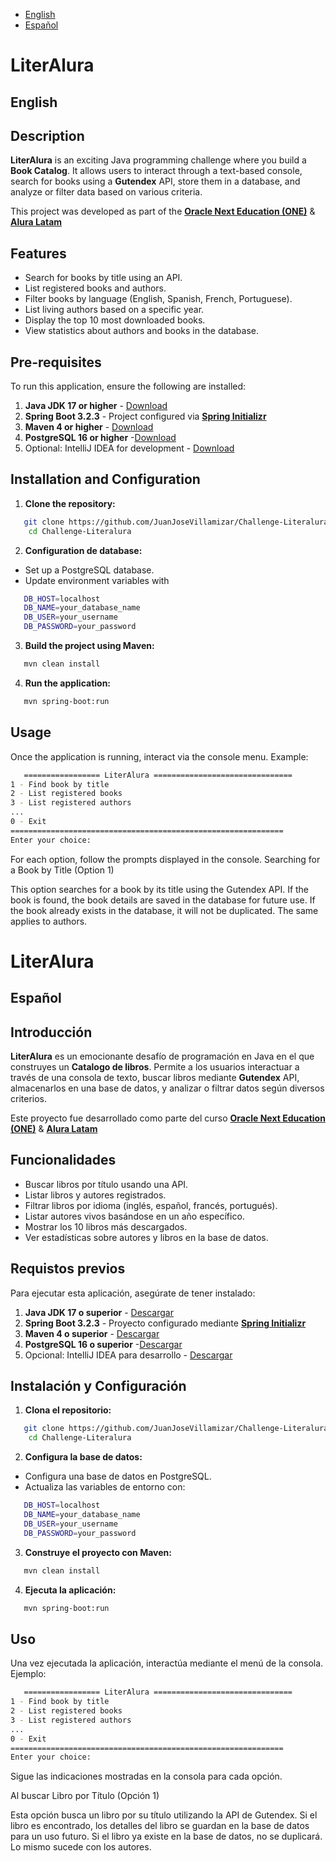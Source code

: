 
- [English](#english)
- [Español](#español)

# LiterAlura
## English
## Description
**LiterAlura** is an exciting Java programming challenge where you build a **Book Catalog**.
It allows users to interact through a text-based console, search for books
using a **Gutendex** API, store them in a database, and analyze or filter data based on various criteria.

This project was developed as part of the [**Oracle Next Education (ONE)**](https://www.oracle.com/co/education/oracle-next-education/) & [**Alura Latam**](https://www.aluracursos.com/)

## Features
- Search for books by title using an API.
- List registered books and authors.
- Filter books by language (English, Spanish, French, Portuguese).
- List living authors based on a specific year.
- Display the top 10 most downloaded books.
- View statistics about authors and books in the database.

## Pre-requisites
To run this application, ensure the following are installed:
1. **Java JDK 17 or higher** - [Download](https://www.oracle.com/java/technologies/downloads/#java17?er=221886)
2. **Spring Boot 3.2.3** - Project configured via [**Spring Initializr**](https://start.spring.io/)
3. **Maven 4 or higher**  - [Download](https://maven.apache.org/download.cgi)
4. **PostgreSQL 16 or higher** -[Download](https://www.postgresql.org/download/)
5. Optional: IntelliJ IDEA for development - [Download](https://www.jetbrains.com/idea/download/?section=windows)

## Installation and Configuration
1. **Clone the repository:**
```bash
   git clone https://github.com/JuanJoseVillamizar/Challenge-Literalura.git
    cd Challenge-Literalura
```
2. **Configuration de database:**
- Set up a PostgreSQL database.
- Update environment variables with
```bash
   DB_HOST=localhost
   DB_NAME=your_database_name
   DB_USER=your_username
   DB_PASSWORD=your_password
```
3. **Build the project using Maven:**

```bash
   mvn clean install
```
4. **Run the application:**
```bash
   mvn spring-boot:run
```

## Usage
Once the application is running, interact via the console menu. Example:
```bash
   ================= LiterAlura ===============================
1 - Find book by title
2 - List registered books
3 - List registered authors
...
0 - Exit
=============================================================
Enter your choice:
```
For each option, follow the prompts displayed in the console.
Searching for a Book by Title (Option 1)

This option searches for a book by its title using the Gutendex API.
If the book is found, the book details are saved in the database for future use.
If the book already exists in the database, it will not be duplicated. The same applies to authors.

# LiterAlura
## Español
## Introducción
**LiterAlura** es un emocionante desafío de programación en Java en el que construyes un **Catalogo de libros**.
Permite a los usuarios interactuar a través de una consola de texto, buscar libros mediante **Gutendex** API, almacenarlos en una base de datos, y analizar o filtrar datos según diversos criterios.

Este proyecto fue desarrollado como parte del curso [**Oracle Next Education (ONE)**](https://www.oracle.com/co/education/oracle-next-education/) & [**Alura Latam**](https://www.aluracursos.com/)

## Funcionalidades
- Buscar libros por título usando una API.
- Listar libros y autores registrados.
- Filtrar libros por idioma (inglés, español, francés, portugués).
- Listar autores vivos basándose en un año específico.
- Mostrar los 10 libros más descargados.
- Ver estadísticas sobre autores y libros en la base de datos.

## Requistos previos
Para ejecutar esta aplicación, asegúrate de tener instalado:
1. **Java JDK 17 o superior** - [Descargar](https://www.oracle.com/java/technologies/downloads/#java17?er=221886)
2. **Spring Boot 3.2.3** - Proyecto configurado mediante [**Spring Initializr**](https://start.spring.io/)
3. **Maven 4 o superior**  - [Descargar](https://maven.apache.org/download.cgi)
4. **PostgreSQL 16 o superior** -[Descargar](https://www.postgresql.org/download/)
5. Opcional: IntelliJ IDEA para desarrollo - [Descargar](https://www.jetbrains.com/idea/download/?section=windows)

## Instalación y Configuración
1. **Clona el repositorio:**
```bash
   git clone https://github.com/JuanJoseVillamizar/Challenge-Literalura.git
    cd Challenge-Literalura
```
2. **Configura la base de datos:**
- Configura una base de datos en PostgreSQL.
- Actualiza las variables de entorno con:
```bash
   DB_HOST=localhost
   DB_NAME=your_database_name
   DB_USER=your_username
   DB_PASSWORD=your_password
```
3. **Construye el proyecto con Maven:**

```bash
   mvn clean install
```
4. **Ejecuta la aplicación:**
```bash
   mvn spring-boot:run
```

## Uso
Una vez ejecutada la aplicación, interactúa mediante el menú de la consola. Ejemplo:
```bash
   ================= LiterAlura ===============================
1 - Find book by title
2 - List registered books
3 - List registered authors
...
0 - Exit
=============================================================
Enter your choice:
```
Sigue las indicaciones mostradas en la consola para cada opción.

Al buscar Libro por Título (Opción 1)

Esta opción busca un libro por su título utilizando la API de Gutendex.
Si el libro es encontrado, los detalles del libro se guardan en la base de datos para un uso futuro.
Si el libro ya existe en la base de datos, no se duplicará. Lo mismo sucede con los autores.
